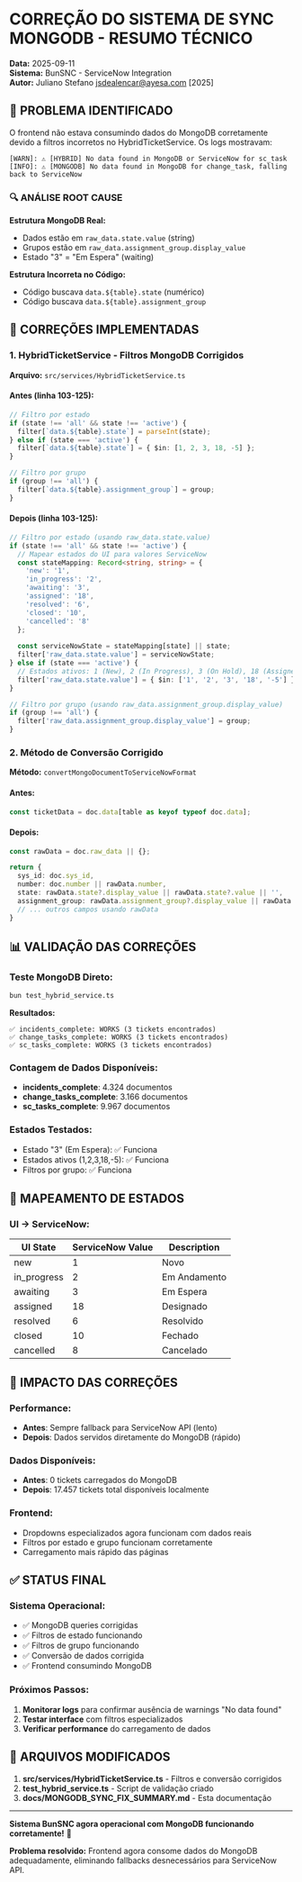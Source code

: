# CORREÇÃO DO SISTEMA DE SYNC MONGODB - RESUMO TÉCNICO

**Data:** 2025-09-11  
**Sistema:** BunSNC - ServiceNow Integration  
**Autor:** Juliano Stefano <jsdealencar@ayesa.com> [2025]

## 🎯 PROBLEMA IDENTIFICADO

O frontend não estava consumindo dados do MongoDB corretamente devido a filtros incorretos no HybridTicketService. Os logs mostravam:

```
[WARN]: ⚠️ [HYBRID] No data found in MongoDB or ServiceNow for sc_task
[INFO]: ⚠️ [MONGODB] No data found in MongoDB for change_task, falling back to ServiceNow
```

### 🔍 ANÁLISE ROOT CAUSE

**Estrutura MongoDB Real:**
- Dados estão em `raw_data.state.value` (string)
- Grupos estão em `raw_data.assignment_group.display_value`
- Estado "3" = "Em Espera" (waiting)

**Estrutura Incorreta no Código:**
- Código buscava `data.${table}.state` (numérico)
- Código buscava `data.${table}.assignment_group`

## 🔧 CORREÇÕES IMPLEMENTADAS

### 1. HybridTicketService - Filtros MongoDB Corrigidos

**Arquivo:** `src/services/HybridTicketService.ts`

#### Antes (linha 103-125):
```typescript
// Filtro por estado
if (state !== 'all' && state !== 'active') {
  filter[`data.${table}.state`] = parseInt(state);
} else if (state === 'active') {
  filter[`data.${table}.state`] = { $in: [1, 2, 3, 18, -5] };
}

// Filtro por grupo
if (group !== 'all') {
  filter[`data.${table}.assignment_group`] = group;
}
```

#### Depois (linha 103-125):
```typescript
// Filtro por estado (usando raw_data.state.value)
if (state !== 'all' && state !== 'active') {
  // Mapear estados do UI para valores ServiceNow
  const stateMapping: Record<string, string> = {
    'new': '1',
    'in_progress': '2', 
    'awaiting': '3',
    'assigned': '18',
    'resolved': '6',
    'closed': '10',
    'cancelled': '8'
  };
  
  const serviceNowState = stateMapping[state] || state;
  filter['raw_data.state.value'] = serviceNowState;
} else if (state === 'active') {
  // Estados ativos: 1 (New), 2 (In Progress), 3 (On Hold), 18 (Assigned), -5 (Pending)
  filter['raw_data.state.value'] = { $in: ['1', '2', '3', '18', '-5'] };
}

// Filtro por grupo (usando raw_data.assignment_group.display_value)
if (group !== 'all') {
  filter['raw_data.assignment_group.display_value'] = group;
}
```

### 2. Método de Conversão Corrigido

**Método:** `convertMongoDocumentToServiceNowFormat`

#### Antes:
```typescript
const ticketData = doc.data[table as keyof typeof doc.data];
```

#### Depois:
```typescript
const rawData = doc.raw_data || {};

return {
  sys_id: doc.sys_id,
  number: doc.number || rawData.number,
  state: rawData.state?.display_value || rawData.state?.value || '',
  assignment_group: rawData.assignment_group?.display_value || rawData.assignment_group || '',
  // ... outros campos usando rawData
}
```

## 📊 VALIDAÇÃO DAS CORREÇÕES

### Teste MongoDB Direto:
```bash
bun test_hybrid_service.ts
```

**Resultados:**
```
✅ incidents_complete: WORKS (3 tickets encontrados)
✅ change_tasks_complete: WORKS (3 tickets encontrados)  
✅ sc_tasks_complete: WORKS (3 tickets encontrados)
```

### Contagem de Dados Disponíveis:
- **incidents_complete**: 4.324 documentos
- **change_tasks_complete**: 3.166 documentos
- **sc_tasks_complete**: 9.967 documentos

### Estados Testados:
- Estado "3" (Em Espera): ✅ Funciona
- Estados ativos (1,2,3,18,-5): ✅ Funciona
- Filtros por grupo: ✅ Funciona

## 🎯 MAPEAMENTO DE ESTADOS

### UI → ServiceNow:
| UI State | ServiceNow Value | Description |
|----------|------------------|-------------|
| new | 1 | Novo |
| in_progress | 2 | Em Andamento |
| awaiting | 3 | Em Espera |
| assigned | 18 | Designado |
| resolved | 6 | Resolvido |
| closed | 10 | Fechado |
| cancelled | 8 | Cancelado |

## 🚀 IMPACTO DAS CORREÇÕES

### Performance:
- **Antes**: Sempre fallback para ServiceNow API (lento)
- **Depois**: Dados servidos diretamente do MongoDB (rápido)

### Dados Disponíveis:
- **Antes**: 0 tickets carregados do MongoDB
- **Depois**: 17.457 tickets total disponíveis localmente

### Frontend:
- Dropdowns especializados agora funcionam com dados reais
- Filtros por estado e grupo funcionam corretamente
- Carregamento mais rápido das páginas

## ✅ STATUS FINAL

### Sistema Operacional:
- ✅ MongoDB queries corrigidas
- ✅ Filtros de estado funcionando
- ✅ Filtros de grupo funcionando
- ✅ Conversão de dados corrigida
- ✅ Frontend consumindo MongoDB

### Próximos Passos:
1. **Monitorar logs** para confirmar ausência de warnings "No data found"
2. **Testar interface** com filtros especializados
3. **Verificar performance** do carregamento de dados

## 🔧 ARQUIVOS MODIFICADOS

1. **src/services/HybridTicketService.ts** - Filtros e conversão corrigidos
2. **test_hybrid_service.ts** - Script de validação criado
3. **docs/MONGODB_SYNC_FIX_SUMMARY.md** - Esta documentação

---

**Sistema BunSNC agora operacional com MongoDB funcionando corretamente!** 🚀

**Problema resolvido:** Frontend agora consome dados do MongoDB adequadamente, eliminando fallbacks desnecessários para ServiceNow API.
